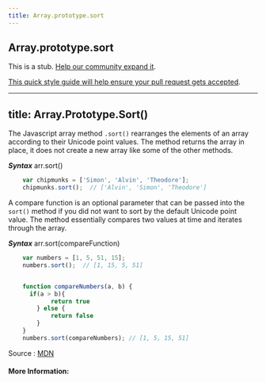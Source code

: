 ```yaml
---
title: Array.prototype.sort
---
```

## Array.prototype.sort

This is a stub. <a href='https://github.com/freecodecamp/guides/tree/master/src/pages/javascript/standard-objects/array/array-prototype-sort/index.md' target='_blank' rel='nofollow'>Help our community expand it</a>.

<a href='https://github.com/freecodecamp/guides/blob/master/README.md' target='_blank' rel='nofollow'>This quick style guide will help ensure your pull request gets accepted</a>.

---
title: Array.Prototype.Sort()
---
The Javascript array method `.sort()` rearranges the elements of an array according to their Unicode point values. The method returns the array in place, it does not create a new array like some of the other methods.

***Syntax***
arr.sort()
```javascript
	var chipmunks = ['Simon', 'Alvin', 'Theodore'];
	chipmunks.sort();  // ['Alvin', 'Simon', 'Theodore']
```

A compare function is an optional parameter that can be passed into the `sort()` method if you did not want to sort by the default Unicode point value. The method essentially compares two values at time and iterates through the array.

***Syntax***
arr.sort(compareFunction)
```javascript
	var numbers = [1, 5, 51, 15];
	numbers.sort();  // [1, 15, 5, 51]


	function compareNumbers(a, b) {
	  if(a > b){
			return true
		} else {
			return false
		}
	}
	numbers.sort(compareNumbers); // [1, 5, 15, 51]
```

Source : <a href='https://developer.mozilla.org/en-US/docs/Web/JavaScript/Reference/Global_Objects/Array/sort)' target='_blank' rel='nofollow'>MDN</a>

#### More Information:
<!-- Please add any articles you think might be helpful to read before writing the article -->


